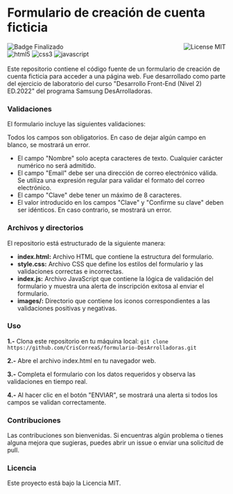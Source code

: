 # Formulario de creación de cuenta ficticia
![Badge Finalizado](https://img.shields.io/badge/STATUS-FINALIZADO-violet)
<img align="right" alt="License MIT" src="https://img.shields.io/badge/LICENSE-MIT-green" /> <br/>
<img alt="html5" src="https://img.shields.io/badge/-HTML5-E34F26?style=flat-square&logo=html5&logoColor=white" />
<img alt="css3" src="https://img.shields.io/badge/-CSS3-1572B6?style=flat-square&logo=css3&logoColor=white" />
<img alt="javascript" src="https://img.shields.io/badge/-JavaScript-F7DF1E?style=flat-square&logo=javascript&logoColor=black" /> <br/>
<br/>
Este repositorio contiene el código fuente de un formulario de creación de cuenta ficticia para acceder a una página web. Fue desarrollado como parte del ejercicio de laboratorio del curso "Desarrollo Front-End (Nivel 2) ED.2022" del programa Samsung DesArrolladoras.

### Validaciones
El formulario incluye las siguientes validaciones:

Todos los campos son obligatorios. En caso de dejar algún campo en blanco, se mostrará un error.
- El campo "Nombre" solo acepta caracteres de texto. Cualquier carácter numérico no será admitido.
- El campo "Email" debe ser una dirección de correo electrónico válida. Se utiliza una expresión regular para validar el formato del correo electrónico.
- El campo "Clave" debe tener un máximo de 8 caracteres.
- El valor introducido en los campos "Clave" y "Confirme su clave" deben ser idénticos. En caso contrario, se mostrará un error.

### Archivos y directorios
El repositorio está estructurado de la siguiente manera:

- **index.html:** Archivo HTML que contiene la estructura del formulario.
- **style.css:** Archivo CSS que define los estilos del formulario y las validaciones correctas e incorrectas.
- **index.js:** Archivo JavaScript que contiene la lógica de validación del formulario y muestra una alerta de inscripción exitosa al enviar el formulario.
- **images/:** Directorio que contiene los iconos correspondientes a las validaciones positivas y negativas.

### Uso

**1.-** Clona este repositorio en tu máquina local:
`git clone https://github.com/CrisCorreaS/formulario-DesArrolladoras.git`

**2.-** Abre el archivo index.html en tu navegador web.

**3.-** Completa el formulario con los datos requeridos y observa las validaciones en tiempo real.

**4.-** Al hacer clic en el botón "ENVIAR", se mostrará una alerta si todos los campos se validan correctamente.

### Contribuciones
Las contribuciones son bienvenidas. Si encuentras algún problema o tienes alguna mejora que sugieras, puedes abrir un issue o enviar una solicitud de pull.

### Licencia
Este proyecto está bajo la Licencia MIT.
